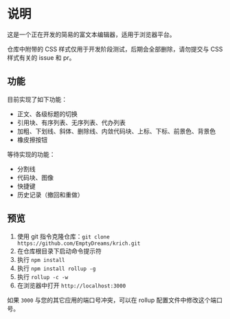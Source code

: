 # 说明

这是一个正在开发的简易的富文本编辑器，适用于浏览器平台。

仓库中附带的 CSS 样式仅用于开发阶段测试，后期会全部删除，请勿提交与 CSS 样式有关的 issue 和 pr。

## 功能

目前实现了如下功能：

+ 正文、各级标题的切换
+ 引用块、有序列表、无序列表、代办列表
+ 加粗、下划线、斜体、删除线、内敛代码块、上标、下标、前景色、背景色
+ 橡皮擦按钮

等待实现的功能：

+ 分割线
+ 代码块、图像
+ 快捷键
+ 历史记录（撤回和重做）

## 预览

1. 使用 git 指令克隆仓库：`git clone https://github.com/EmptyDreams/krich.git`
2. 在仓库根目录下启动命令提示符
3. 执行 `npm install`
4. 执行 `npm install rollup -g`
5. 执行 `rollup -c -w`
6. 在浏览器中打开 `http://localhost:3000`

如果 `3000` 与您的其它应用的端口号冲突，可以在 rollup 配置文件中修改这个端口号。